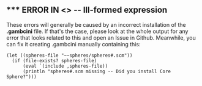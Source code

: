 ## *** ERROR IN <> -- Ill-formed expression
These errors will generally be caused by an incorrect installation of the __.gambcini__ file. If that's the case, please look at the whole output for any error that looks related to this and open an Issue in Github. Meanwhile, you can fix it creating .gambcini manually containing this:

~~~
(let ((spheres-file "~~spheres/spheres#.scm"))
  (if (file-exists? spheres-file)
      (eval `(include ,spheres-file))
      (println "spheres#.scm missing -- Did you install Core Sphere?")))
~~~



